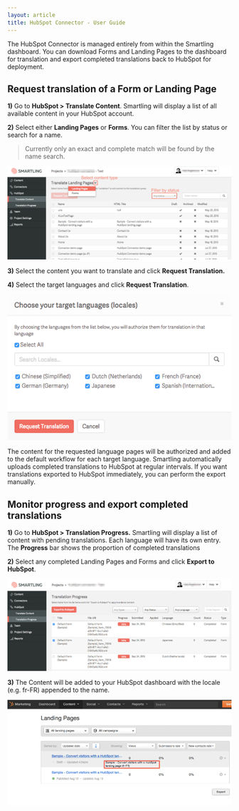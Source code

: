 ```yaml
---
layout: article
title: HubSpot Connector - User Guide
---
```



The HubSpot Connector is managed entirely from within the Smartling dashboard. You can download Forms and Landing Pages to the dashboard for translation and export completed translations back to HubSpot for deployment.

## Request translation of a Form or Landing Page

**1)** Go to **HubSpot &gt; Translate Content**. Smartling will display a list of all available content in your HubSpot account.

**2)** Select either **Landing Pages** or **Forms**. You can filter the list by status or search for a name.

> Currently only an exact and complete match will be found by the name search.

![](/uploads/versions/smartling___translate_content-2---x----1297-536x---.png)

**3)** Select the content you want to translate and click **Request Translation.**

**4)** Select the target languages and click **Request Translation**.

![medium](/uploads/versions/smartling___translate_content-3---x----574-372x---.png)

The content for the requested language pages will be authorized and added to the default workflow for each target language. Smartling automatically uploads completed translations to HubSpot at regular intervals. If you want translations exported to HubSpot immediately, you can perform the export manually.

## Monitor progress and export completed translations

**1)** Go to **HubSpot &gt; Translation Progress.** Smartling will display a list of content with pending translations. Each language will have its own entry. The **Progress** bar shows the proportion of completed translations

**2)** Select any completed Landing Pages and Forms and click **Export to HubSpot**.

![](/uploads/versions/smartling___translation_progress---x----1288-527x---.png)

**3)** The Content will be added to your HubSpot dashboard with the locale (e.g. fr-FR) appended to the name.

![](/uploads/versions/image01---x----968-454x---.png)